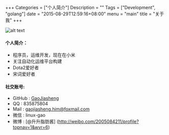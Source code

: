 +++
Categories = ["个人简介"]
Description = ""
Tags = ["Development", "golang"]
date = "2015-08-29T12:59:16+08:00"
menu = "main"
title = "关于我"
+++

![alt text](/img/shengge.jpg "头像")

#### **个人简介**：

- 程序员，运维开发，现在在小米
- 关注自动化运维平台构建
- Dota2爱好者
- 宋词爱好者

#### **社交账号**:

- GitHub : [GaoJiasheng](http://github.com/gaojiasheng)
- QQ : 835875804
- Mail : gaojiasheng.him@foxmail.com
- 微信 : linux-gao
- 微博 : [@升升脂肪酱] (http://weibo.com/2005084211/profile?topnav=1&wvr=6)
